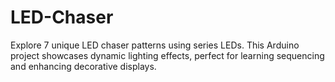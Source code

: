 # LED-Chaser
Explore 7 unique LED chaser patterns using series LEDs. This Arduino project showcases dynamic lighting effects, perfect for learning sequencing and enhancing decorative displays. 
